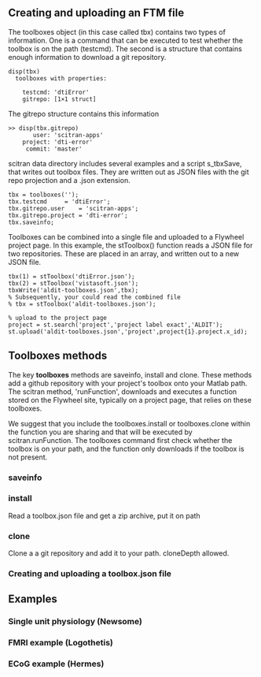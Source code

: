 
## Creating and uploading an FTM file
The toolboxes object (in this case called tbx) contains two types of information.  One is a command that can be executed to test whether the toolbox is on the path (testcmd).  The second is a structure that contains enough information to download a git repository.
```
disp(tbx)
  toolboxes with properties:

    testcmd: 'dtiError'
    gitrepo: [1×1 struct]
```
The gitrepo structure contains this information
```
>> disp(tbx.gitrepo)
       user: 'scitran-apps'
    project: 'dti-error'
     commit: 'master'
```
scitran data directory includes several examples and a script s_tbxSave, that writes out toolbox files.
They are written out as JSON files with the git repo projection and a .json extension.

```
tbx = toolboxes('');
tbx.testcmd     = 'dtiError';
tbx.gitrepo.user    = 'scitran-apps'; 
tbx.gitrepo.project = 'dti-error'; 
tbx.saveinfo;
```
Toolboxes can be combined into a single file and uploaded to a Flywheel project page.  In this example, the stToolbox() function reads a JSON file for two repositories.  These are placed in an array, and written out to a new JSON file. 
```
tbx(1) = stToolbox('dtiError.json');
tbx(2) = stToolbox('vistasoft.json');
tbxWrite('aldit-toolboxes.json',tbx);
% Subsequently, your could read the combined file
% tbx = stToolbox('aldit-toolboxes.json');

% upload to the project page
project = st.search('project','project label exact','ALDIT');
st.upload('aldit-toolboxes.json','project',project{1}.project.x_id);
```

## Toolboxes methods
The key **toolboxes** methods are saveinfo, install and clone.  These methods add a github repository with your project's toolbox onto your Matlab path.  The scitran method, 'runFunction', downloads and executes a function stored on the Flywheel site, typically on a project page, that relies on these toolboxes.

We suggest that you include the toolboxes.install or toolboxes.clone within the function you are sharing and that will be executed by scitran.runFunction. The toolboxes command first check whether the toolbox is on your path, and the function only downloads if the toolbox is not present.

### saveinfo


### install
Read a toolbox.json file and get a zip archive, put it on path

### clone
Clone a a git repository and add it to your path.  cloneDepth allowed.

### Creating and uploading a toolbox.json file

## Examples

### Single unit physiology (Newsome)

### FMRI example (Logothetis)

### ECoG example (Hermes)
